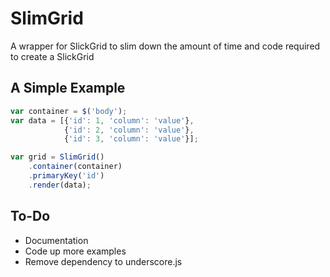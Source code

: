 # SlimGrid

A wrapper for SlickGrid to slim down the amount of time and code required to create a SlickGrid

## A Simple Example

```javascript
var container = $('body');
var data = [{'id': 1, 'column': 'value'}, 
			{'id': 2, 'column': 'value'}, 
			{'id': 3, 'column': 'value'}];

var grid = SlimGrid()
	.container(container)
	.primaryKey('id')
	.render(data);
```

## To-Do

- Documentation
- Code up more examples
- Remove dependency to underscore.js

